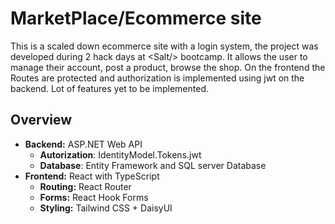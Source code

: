 # MarketPlace/Ecommerce site

This is a scaled down ecommerce site with a login system, the project was developed during 2 hack days at \<Salt\/\> bootcamp. It allows the user to manage their account, post a product, browse the shop. On the frontend the Routes are protected and authorization is implemented using jwt on the backend. Lot of features yet to be implemented.

## Overview
* __Backend:__ ASP.NET Web API
  * __Autorization__: IdentityModel.Tokens.jwt 
  * __Database__: Entity Framework and SQL server Database
* __Frontend:__ React with TypeScript
  * __Routing:__ React Router
  * __Forms:__ React Hook Forms
  * __Styling:__ Tailwind CSS + DaisyUI
